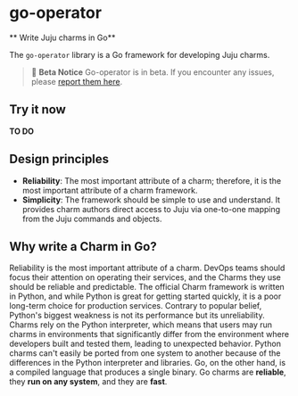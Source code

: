 # go-operator

** Write Juju charms in Go**

The `go-operator` library is a Go framework for developing Juju charms.

> :construction: **Beta Notice**
> Go-operator is in beta. If you encounter any issues, please [report them here](https://github.com/gruyaume/go-operator/issues). 

## Try it now

**TO DO**

## Design principles

- **Reliability**: The most important attribute of a charm; therefore, it is the most important attribute of a charm framework.
- **Simplicity**: The framework should be simple to use and understand. It provides charm authors direct access to Juju via one-to-one mapping from the Juju commands and objects.

## Why write a Charm in Go?

Reliability is the most important attribute of a charm. DevOps teams should focus their attention on operating their services, and the Charms they use should be reliable and predictable. The official Charm framework is written in Python, and while Python is great for getting started quickly, it is a poor long-term choice for production services. Contrary to popular belief, Python's biggest weakness is not its performance but its unreliability. Charms rely on the Python interpreter, which means that users may run charms in environments that significantly differ from the environment where developers built and tested them, leading to unexpected behavior. Python charms can't easily be ported from one system to another because of the differences in the Python interpreter and libraries. Go, on the other hand, is a compiled language that produces a single binary. Go charms are **reliable**, they **run on any system**, and they are **fast**.
